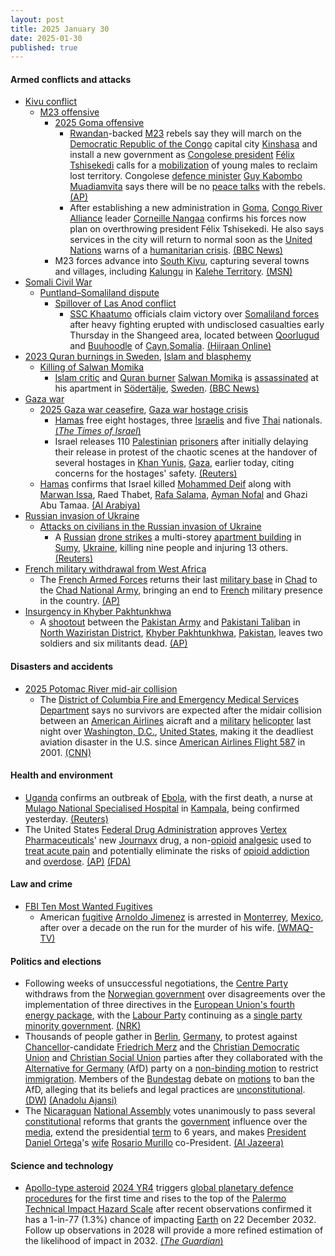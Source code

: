 ```yaml
---
layout: post
title: 2025 January 30
date: 2025-01-30
published: true
---
```



#### Armed conflicts and attacks

* [Kivu conflict](https://en.wikipedia.org/wiki/Kivu_conflict "Kivu conflict")
  * [M23 offensive](https://en.wikipedia.org/wiki/M23_offensive_%282022%E2%80%93present%29 "M23 offensive (2022–present)")
    * [2025 Goma offensive](https://en.wikipedia.org/wiki/2025_Goma_offensive "2025 Goma offensive")
      * [Rwandan](https://en.wikipedia.org/wiki/Rwanda "Rwanda")-backed [M23](https://en.wikipedia.org/wiki/March_23_Movement "March 23 Movement") rebels say they will march on the [Democratic Republic of the Congo](https://en.wikipedia.org/wiki/Democratic_Republic_of_the_Congo "Democratic Republic of the Congo") capital city [Kinshasa](https://en.wikipedia.org/wiki/Kinshasa "Kinshasa") and install a new government as [Congolese president](https://en.wikipedia.org/wiki/President_of_the_Democratic_Republic_of_the_Congo "President of the Democratic Republic of the Congo") [Félix Tshisekedi](https://en.wikipedia.org/wiki/F%C3%A9lix_Tshisekedi "Félix Tshisekedi") calls for a [mobilization](https://en.wikipedia.org/wiki/Mobilization "Mobilization") of young males to reclaim lost territory. Congolese [defence minister](https://en.wikipedia.org/wiki/Minister_of_Defence_%28Democratic_Republic_of_the_Congo%29 "Minister of Defence (Democratic Republic of the Congo)") [Guy Kabombo Muadiamvita](https://en.wikipedia.org/wiki/Guy_Kabombo_Muadiamvita "Guy Kabombo Muadiamvita") says there will be no [peace talks](https://en.wikipedia.org/wiki/Peace_process "Peace process") with the rebels. [(AP)](https://apnews.com/article/congo-m23-goma-rwanda-tshisekedi-south-africa-ca81f34f52ea31b85dd845b049a0bb96)
      * After establishing a new administration in [Goma](https://en.wikipedia.org/wiki/Goma "Goma"), [Congo River Alliance](https://en.wikipedia.org/wiki/Congo_River_Alliance "Congo River Alliance") leader [Corneille Nangaa](https://en.wikipedia.org/wiki/Corneille_Nangaa "Corneille Nangaa") confirms his forces now plan on overthrowing president Félix Tshisekedi. He also says services in the city will return to normal soon as the [United Nations](https://en.wikipedia.org/wiki/United_Nations "United Nations") warns of a [humanitarian crisis](https://en.wikipedia.org/wiki/Humanitarian_crisis "Humanitarian crisis"). [(BBC News)](https://www.bbc.co.uk/news/articles/ckgn1k9nleno)
    * M23 forces advance into [South Kivu](https://en.wikipedia.org/wiki/South_Kivu "South Kivu"), capturing several towns and villages, including [Kalungu](https://en.wikipedia.org/wiki/Kalungu%2C_Democratic_Republic_of_the_Congo "Kalungu, Democratic Republic of the Congo") in [Kalehe Territory](https://en.wikipedia.org/wiki/Kalehe_Territory "Kalehe Territory"). [(MSN)](https://www.msn.com/en-us/news/world/armed-rebels-seize-two-more-towns-after-huge-city-falls/ar-AA1y97nF)
* [Somali Civil War](https://en.wikipedia.org/wiki/Somali_Civil_War_%282009%E2%80%93present%29 "Somali Civil War (2009–present)")
  * [Puntland–Somaliland dispute](https://en.wikipedia.org/wiki/Puntland%E2%80%93Somaliland_dispute "Puntland–Somaliland dispute")
    * [Spillover of Las Anod conflict](https://en.wikipedia.org/wiki/Las_Anod_conflict_%282023%E2%80%93present%29 "Las Anod conflict (2023–present)")
      * [SSC Khaatumo](https://en.wikipedia.org/wiki/Khatumo_State "Khatumo State") officials claim victory over [Somaliland forces](https://en.wikipedia.org/wiki/Somaliland_National_Army "Somaliland National Army") after heavy fighting erupted with undisclosed casualties early Thursday in the Shangeed area, located between [Qoorlugud](https://en.wikipedia.org/wiki/Qoorlugud "Qoorlugud") and [Buuhoodle](https://en.wikipedia.org/wiki/Buuhoodle "Buuhoodle") of [Cayn](https://en.wikipedia.org/wiki/Cayn "Cayn"),[Somalia](https://en.wikipedia.org/wiki/Somalia "Somalia"). [(Hiiraan Online)](https://hiiraan.com/news/2025/Jan/wararka_maanta31-189189.htm?utm_source=hiiraan&utm_medium=WararkaMaantaFront)
* [2023 Quran burnings in Sweden](https://en.wikipedia.org/wiki/2023_Quran_burnings_in_Sweden "2023 Quran burnings in Sweden"), [Islam and blasphemy](https://en.wikipedia.org/wiki/Islam_and_blasphemy "Islam and blasphemy")
  * [Killing of Salwan Momika](https://en.wikipedia.org/wiki/Killing_of_Salwan_Momika "Killing of Salwan Momika")
    * [Islam critic](https://en.wikipedia.org/wiki/Criticism_of_Islam "Criticism of Islam") and [Quran burner](https://en.wikipedia.org/wiki/Quran_desecration "Quran desecration") [Salwan Momika](https://en.wikipedia.org/wiki/Salwan_Momika "Salwan Momika") is [assassinated](https://en.wikipedia.org/wiki/Assassination "Assassination") at his apartment in [Södertälje](https://en.wikipedia.org/wiki/S%C3%B6dert%C3%A4lje "Södertälje"), [Sweden](https://en.wikipedia.org/wiki/Sweden "Sweden"). [(BBC News)](https://www.bbc.com/news/articles/cpdx2wqpg7zo)
* [Gaza war](https://en.wikipedia.org/wiki/Gaza_war "Gaza war")
  * [2025 Gaza war ceasefire](https://en.wikipedia.org/wiki/2025_Gaza_war_ceasefire "2025 Gaza war ceasefire"), [Gaza war hostage crisis](https://en.wikipedia.org/wiki/Gaza_war_hostage_crisis "Gaza war hostage crisis")
    * [Hamas](https://en.wikipedia.org/wiki/Hamas "Hamas") free eight hostages, three [Israelis](https://en.wikipedia.org/wiki/Israelis "Israelis") and five [Thai](https://en.wikipedia.org/wiki/Thailand "Thailand") nationals. [(*The Times of Israel*)](https://www.timesofisrael.com/hostages-agam-berger-arbel-yehoud-gadi-mozes-5-thai-nationals-freed-from-gaza-after-482-days/)
    * Israel releases 110 [Palestinian](https://en.wikipedia.org/wiki/Palestinians "Palestinians") [prisoners](https://en.wikipedia.org/wiki/Palestinian_prisoners_in_Israel "Palestinian prisoners in Israel") after initially delaying their release in protest of the chaotic scenes at the handover of several hostages in [Khan Yunis](https://en.wikipedia.org/wiki/Khan_Yunis "Khan Yunis"), [Gaza](https://en.wikipedia.org/wiki/Gaza_Strip "Gaza Strip"), earlier today, citing concerns for the hostages' safety. [(Reuters)](https://www.reuters.com/world/middle-east/palestinian-militants-arrive-gaza-site-before-hostage-handover-militant-sources-2025-01-30/)
  * [Hamas](https://en.wikipedia.org/wiki/Hamas "Hamas") confirms that Israel killed [Mohammed Deif](https://en.wikipedia.org/wiki/Mohammed_Deif "Mohammed Deif") along with [Marwan Issa](https://en.wikipedia.org/wiki/Marwan_Issa "Marwan Issa"), Raed Thabet, [Rafa Salama](https://en.wikipedia.org/wiki/Rafa_Salama "Rafa Salama"), [Ayman Nofal](https://en.wikipedia.org/wiki/Ayman_Nofal "Ayman Nofal") and Ghazi Abu Tamaa. [(Al Arabiya)](https://www.alarabiya.net/arab-and-world/2025/01/30/%D8%B1%D8%B3%D9%85%D9%8A%D8%A7-%D8%AD%D9%85%D8%A7%D8%B3-%D8%AA%D9%86%D8%B9%D9%89-%D9%85%D8%AD%D9%85%D8%AF-%D8%A7%D9%84%D8%B6%D9%8A%D9%81)
* [Russian invasion of Ukraine](https://en.wikipedia.org/wiki/Russian_invasion_of_Ukraine "Russian invasion of Ukraine")
  * [Attacks on civilians in the Russian invasion of Ukraine](https://en.wikipedia.org/wiki/Attacks_on_civilians_in_the_Russian_invasion_of_Ukraine "Attacks on civilians in the Russian invasion of Ukraine")
    * A [Russian](https://en.wikipedia.org/wiki/Russian_Armed_Forces "Russian Armed Forces") [drone strikes](https://en.wikipedia.org/wiki/Drone_warfare "Drone warfare") a multi-storey [apartment building](https://en.wikipedia.org/wiki/Apartment_building "Apartment building") in [Sumy](https://en.wikipedia.org/wiki/Sumy "Sumy"), [Ukraine](https://en.wikipedia.org/wiki/Ukraine "Ukraine"), killing nine people and injuring 13 others. [(Reuters)](https://www.reuters.com/world/europe/russian-drone-strikes-apartment-block-ukraine-killing-four-governor-says-2025-01-30/)
* [French military withdrawal from West Africa](https://en.wikipedia.org/wiki/French_military_withdrawal_from_West_Africa_%282022%E2%80%93present%29 "French military withdrawal from West Africa (2022–present)")
  * The [French Armed Forces](https://en.wikipedia.org/wiki/French_Armed_Forces "French Armed Forces") returns their last [military base](https://en.wikipedia.org/wiki/Military_base "Military base") in [Chad](https://en.wikipedia.org/wiki/Chad "Chad") to the [Chad National Army](https://en.wikipedia.org/wiki/Chad_National_Army "Chad National Army"), bringing an end to [French](https://en.wikipedia.org/wiki/France "France") military presence in the country. [(AP)](https://apnews.com/article/chad-france-military-bases-withdrawal-bd1c1e5a075f3a4b0dba01801c081728)
* [Insurgency in Khyber Pakhtunkhwa](https://en.wikipedia.org/wiki/Insurgency_in_Khyber_Pakhtunkhwa "Insurgency in Khyber Pakhtunkhwa")
  * A [shootout](https://en.wikipedia.org/wiki/Shootout "Shootout") between the [Pakistan Army](https://en.wikipedia.org/wiki/Pakistan_Army "Pakistan Army") and [Pakistani Taliban](https://en.wikipedia.org/wiki/Pakistani_Taliban "Pakistani Taliban") in [North Waziristan District](https://en.wikipedia.org/wiki/North_Waziristan_District "North Waziristan District"), [Khyber Pakhtunkhwa](https://en.wikipedia.org/wiki/Khyber_Pakhtunkhwa "Khyber Pakhtunkhwa"), [Pakistan](https://en.wikipedia.org/wiki/Pakistan "Pakistan"), leaves two soldiers and six militants dead. [(AP)](https://apnews.com/article/pakistan-security-forces-raid-militant-hideout-b0a2eeaaed66ad249bc48ed50a03405b)

#### Disasters and accidents

* [2025 Potomac River mid-air collision](https://en.wikipedia.org/wiki/2025_Potomac_River_mid-air_collision "2025 Potomac River mid-air collision")
  * The [District of Columbia Fire and Emergency Medical Services Department](https://en.wikipedia.org/wiki/District_of_Columbia_Fire_and_Emergency_Medical_Services_Department "District of Columbia Fire and Emergency Medical Services Department") says no survivors are expected after the midair collision between an [American Airlines](https://en.wikipedia.org/wiki/American_Airlines "American Airlines") aicraft and a [military](https://en.wikipedia.org/wiki/United_States_Armed_Forces "United States Armed Forces") [helicopter](https://en.wikipedia.org/wiki/Military_helicopter "Military helicopter") last night over [Washington, D.C.](https://en.wikipedia.org/wiki/Washington%2C_D.C. "Washington, D.C."), [United States](https://en.wikipedia.org/wiki/United_States "United States"), making it the deadliest aviation disaster in the U.S. since [American Airlines Flight 587](https://en.wikipedia.org/wiki/American_Airlines_Flight_587 "American Airlines Flight 587") in 2001. [(CNN)](https://edition.cnn.com/us/live-news/plane-crash-dca-potomac-washington-dc-01-29-25/index.html)

#### Health and environment

* [Uganda](https://en.wikipedia.org/wiki/Uganda "Uganda") confirms an outbreak of [Ebola](https://en.wikipedia.org/wiki/Ebola "Ebola"), with the first death, a nurse at [Mulago National Specialised Hospital](https://en.wikipedia.org/wiki/Mulago_National_Specialised_Hospital "Mulago National Specialised Hospital") in [Kampala](https://en.wikipedia.org/wiki/Kampala "Kampala"), being confirmed yesterday. [(Reuters)](https://www.reuters.com/business/healthcare-pharmaceuticals/uganda-confirms-outbreak-ebola-capital-kampala-2025-01-30/)
* The United States [Federal Drug Administration](https://en.wikipedia.org/wiki/Federal_Drug_Administration "Federal Drug Administration") approves [Vertex Pharmaceuticals](https://en.wikipedia.org/wiki/Vertex_Pharmaceuticals "Vertex Pharmaceuticals")' new [Journavx](https://en.wikipedia.org/wiki/Suzetrigine "Suzetrigine") drug, a non-[opioid](https://en.wikipedia.org/wiki/Opioid "Opioid") [analgesic](https://en.wikipedia.org/wiki/Analgesic "Analgesic") used to [treat acute pain](https://en.wikipedia.org/wiki/Pain_management "Pain management") and potentially eliminate the risks of [opioid addiction](https://en.wikipedia.org/wiki/Opioid_addiction "Opioid addiction") and [overdose](https://en.wikipedia.org/wiki/Drug_overdose "Drug overdose"). [(AP)](https://apnews.com/article/nonopioid-painkiller-fda-vertex-pharmaceuticals-b1dd4276fce3d88ff32e3062e95f408f) [(FDA)](https://www.fda.gov/news-events/press-announcements/fda-approves-novel-non-opioid-treatment-moderate-severe-acute-pain)

#### Law and crime

* [FBI Ten Most Wanted Fugitives](https://en.wikipedia.org/wiki/FBI_Ten_Most_Wanted_Fugitives "FBI Ten Most Wanted Fugitives")
  * American [fugitive](https://en.wikipedia.org/wiki/Most_wanted_list "Most wanted list") [Arnoldo Jimenez](https://en.wikipedia.org/wiki/Arnoldo_Jimenez "Arnoldo Jimenez") is arrested in [Monterrey](https://en.wikipedia.org/wiki/Monterrey "Monterrey"), [Mexico](https://en.wikipedia.org/wiki/Mexico "Mexico"), after over a decade on the run for the murder of his wife. [(WMAQ-TV)](https://www.nbcchicago.com/news/local/top-10-most-wanted-fugitive-taken-into-custody-fbi-chicago-announces/3662385/)

#### Politics and elections

* Following weeks of unsuccessful negotiations, the [Centre Party](https://en.wikipedia.org/wiki/Centre_Party_%28Norway%29 "Centre Party (Norway)") withdraws from the [Norwegian government](https://en.wikipedia.org/wiki/St%C3%B8re_Cabinet "Støre Cabinet") over disagreements over the implementation of three directives in the [European Union's fourth energy package](https://en.wikipedia.org/wiki/Energy_policy_of_the_European_Union "Energy policy of the European Union"), with the [Labour Party](https://en.wikipedia.org/wiki/Labour_Party_%28Norway%29 "Labour Party (Norway)") continuing as a [single party minority government](https://en.wikipedia.org/wiki/Minority_government "Minority government"). [(NRK)](https://www.nrk.no/norge/avviser-at-han-er-svekket-som-statsminister_-_-her-star-jeg_-jeg-er-ikke-vekk_-1.17239250)
* Thousands of people gather in [Berlin](https://en.wikipedia.org/wiki/Berlin "Berlin"), [Germany](https://en.wikipedia.org/wiki/Germany "Germany"), to protest against [Chancellor](https://en.wikipedia.org/wiki/Chancellor_of_Germany "Chancellor of Germany")-candidate [Friedrich Merz](https://en.wikipedia.org/wiki/Friedrich_Merz "Friedrich Merz") and the [Christian Democratic Union](https://en.wikipedia.org/wiki/Christian_Democratic_Union_of_Germany "Christian Democratic Union of Germany") and [Christian Social Union](https://en.wikipedia.org/wiki/Christian_Social_Union_in_Bavaria "Christian Social Union in Bavaria") parties after they collaborated with the [Alternative for Germany](https://en.wikipedia.org/wiki/Alternative_for_Germany "Alternative for Germany") (AfD) party on a [non-binding motion](https://en.wikipedia.org/wiki/Non-binding_resolution "Non-binding resolution") to restrict [immigration](https://en.wikipedia.org/wiki/Immigration_to_Germany "Immigration to Germany"). Members of the [Bundestag](https://en.wikipedia.org/wiki/Bundestag "Bundestag") debate on [motions](https://en.wikipedia.org/wiki/Motion_%28legal%29 "Motion (legal)") to ban the AfD, alleging that its beliefs and legal practices are [unconstitutional](https://en.wikipedia.org/wiki/Constitution_of_Germany "Constitution of Germany"). [(DW)](https://www.dw.com/en/germany-mass-protests-after-far-right-afd-helps-cdu-csu/a-71464257) [(Anadolu Ajansi)](https://www.aa.com.tr/en/europe/german-parliament-debates-potential-ban-on-far-right-afd/3467314)
* The [Nicaraguan](https://en.wikipedia.org/wiki/Nicaragua "Nicaragua") [National Assembly](https://en.wikipedia.org/wiki/National_Assembly_%28Nicaragua%29 "National Assembly (Nicaragua)") votes unanimously to pass several [constitutional](https://en.wikipedia.org/wiki/Constitution_of_Nicaragua "Constitution of Nicaragua") reforms that grants the [government](https://en.wikipedia.org/wiki/Government_of_Nicaragua "Government of Nicaragua") influence over the [media](https://en.wikipedia.org/wiki/Mass_media_in_Nicaragua "Mass media in Nicaragua"), extend the presidential [term](https://en.wikipedia.org/wiki/Term_limit "Term limit") to 6 years, and makes [President](https://en.wikipedia.org/wiki/President_of_Nicaragua "President of Nicaragua") [Daniel Ortega](https://en.wikipedia.org/wiki/Daniel_Ortega "Daniel Ortega")'s [wife](https://en.wikipedia.org/wiki/First_Lady_of_Nicaragua "First Lady of Nicaragua") [Rosario Murillo](https://en.wikipedia.org/wiki/Rosario_Murillo "Rosario Murillo") co-President. [(Al Jazeera)](https://www.aljazeera.com/news/2025/1/30/nicaragua-approves-constitutional-reforms-giving-president-expansive-powers)

#### Science and technology

* [Apollo-type asteroid](https://en.wikipedia.org/wiki/Apollo_asteroid "Apollo asteroid") [2024 YR4](https://en.wikipedia.org/wiki/2024_YR4 "2024 YR4") triggers [global planetary defence procedures](https://en.wikipedia.org/wiki/Asteroid_impact_avoidance "Asteroid impact avoidance") for the first time and rises to the top of the [Palermo Technical Impact Hazard Scale](https://en.wikipedia.org/wiki/Palermo_Technical_Impact_Hazard_Scale "Palermo Technical Impact Hazard Scale") after recent observations confirmed it has a 1-in-77 (1.3%) chance of impacting [Earth](https://en.wikipedia.org/wiki/Earth "Earth") on 22 December 2032. Follow up observations in 2028 will provide a more refined estimation of the likelihood of impact in 2032. [(*The Guardian*)](https://www.theguardian.com/science/2025/jan/30/asteroid-spotted-chance-colliding-with-earth-2032)
